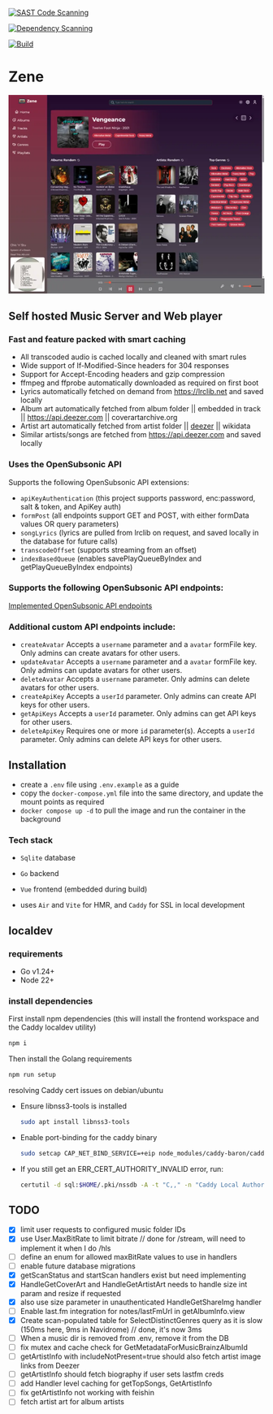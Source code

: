 
<!-- GitHub Actions SAST badge -->
[![SAST Code Scanning](https://github.com/uvmain/zene/actions/workflows/sast.yml/badge.svg)](https://github.com/uvmain/zene/actions/workflows/sast.yml)


<!-- Dependency Scanning badge -->
[![Dependency Scanning](https://github.com/uvmain/zene/actions/workflows/dependency-scan.yml/badge.svg)](https://github.com/uvmain/zene/actions/workflows/dependency-scan.yml)

<!-- Build badge -->
[![Build](https://github.com/uvmain/zene/actions/workflows/build.yml/badge.svg)](https://github.com/uvmain/zene/actions/workflows/build.yml)

# Zene
![Zene screenshot](./docs/assets/zene-home.webp)

## Self hosted Music Server and Web player
### Fast and feature packed with smart caching
- All transcoded audio is cached locally and cleaned with smart rules
- Wide support of If-Modified-Since headers for 304 responses
- Support for Accept-Encoding headers and gzip compression
- ffmpeg and ffprobe automatically downloaded as required on first boot
- Lyrics automatically fetched on demand from https://lrclib.net and saved locally
- Album art automatically fetched from album folder || embedded in track || https://api.deezer.com || coverartarchive.org
- Artist art automatically fetched from artist folder || [deezer](https://api.deezer.com) || wikidata
- Similar artists/songs are fetched from https://api.deezer.com and saved locally

### Uses the OpenSubsonic API
Supports the following OpenSubsonic API extensions:
- `apiKeyAuthentication` (this project supports password, enc:password, salt & token, and ApiKey auth)
- `formPost` (all endpoints support GET and POST, with either formData values OR query parameters)
- `songLyrics` (lyrics are pulled from lrclib on request, and saved locally in the database for future calls)
- `transcodeOffset` (supports streaming from an offset)
- `indexBasedQueue` (enables savePlayQueueByIndex and getPlayQueueByIndex endpoints)

### Supports the following OpenSubsonic API endpoints:

[Implemented OpenSubsonic API endpoints](./docs/implemented-opensubsonic-endpoints.md)

### Additional custom API endpoints include:
- `createAvatar` Accepts a `username` parameter and a `avatar` formFile key. Only admins can create avatars for other users.
- `updateAvatar` Accepts a `username` parameter and a `avatar` formFile key. Only admins can update avatars for other users.
- `deleteAvatar` Accepts a `username` parameter. Only admins can delete avatars for other users.
- `createApiKey` Accepts a `userId` parameter. Only admins can create API keys for other users.
- `getApiKeys` Accepts a `userId` parameter. Only admins can get API keys for other users.
- `deleteApiKey` Requires one or more `id` parameter(s). Accepts a `userId` parameter. Only admins can delete API keys for other users.

## Installation
- create a `.env` file using `.env.example` as a guide
- copy the `docker-compose.yml` file into the same directory, and update the mount points as required
- `docker compose up -d` to pull the image and run the container in the background

### Tech stack
- `Sqlite` database
- `Go` backend
- `Vue` frontend (embedded during build)

- uses `Air` and `Vite` for HMR, and `Caddy` for SSL in local development

## localdev
### requirements
- Go v1.24+
- Node 22+

### install dependencies
First install npm dependencies (this will install the frontend workspace and the Caddy localdev utility)
```bash
npm i
```
Then install the Golang requirements
```bash
npm run setup
```

resolving Caddy cert issues on debian/ubuntu
- Ensure libnss3-tools is installed
  ```bash
  sudo apt install libnss3-tools
  ```
- Enable port-binding for the caddy binary
  ```bash
  sudo setcap CAP_NET_BIND_SERVICE=+eip node_modules/caddy-baron/caddy
  ```
- If you still get an ERR_CERT_AUTHORITY_INVALID error, run:
  ```bash
  certutil -d sql:$HOME/.pki/nssdb -A -t "C,," -n "Caddy Local Authority" -i ~/.local/share/caddy/pki/authorities/local/root.crt
  ```

## TODO
- [x] limit user requests to configured music folder IDs
- [x] use User.MaxBitRate to limit bitrate // done for /stream, will need to implement it when I do /hls
- [ ] define an enum for allowed maxBitRate values to use in handlers
- [ ] enable future database migrations
- [x] getScanStatus and startScan handlers exist but need implementing
- [x] HandleGetCoverArt and HandleGetArtistArt needs to handle size int param and resize if requested
- [x] also use size parameter in unauthenticated HandleGetShareImg handler
- [ ] Enable last.fm integration for notes/lastFmUrl in getAlbumInfo.view
- [x] Create scan-populated table for SelectDistinctGenres query as it is slow (150ms here, 9ms in Navidrome) // done, it's now 3ms
- [ ] When a music dir is removed from .env, remove it from the DB
- [ ] fix mutex and cache check for GetMetadataForMusicBrainzAlbumId
- [ ] getArtistInfo with includeNotPresent=true should also fetch artist image links from Deezer
- [ ] getArtistInfo should fetch biography if user sets lastfm creds
- [ ] add Handler level caching for getTopSongs, GetArtistInfo
- [ ] fix getArtistInfo not working with feishin
- [ ] fetch artist art for album artists
